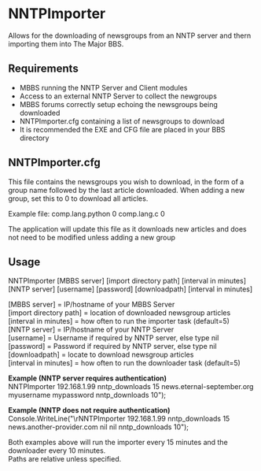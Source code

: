 # NNTPImporter

Allows for the downloading of newsgroups from an NNTP server and thern importing them into The Major BBS.

## Requirements
- MBBS running the NNTP Server and Client modules
- Access to an external NNTP Server to collect the newgroups
- MBBS forums correctly setup echoing the newsgroups being downloaded
- NNTPImporter.cfg containing a list of newsgroups to download
- It is recommended the EXE and CFG file are placed in your BBS directory

## NNTPImporter.cfg
This file contains the newsgroups you wish to download, in the form of a group name followed by the last article downloaded.  When adding a new group, set this to 0 to download all articles.

Example file:
comp.lang.python 0
comp.lang.c 0

The application will update this file as it downloads new articles and does not need to be modified unless adding a new group

## Usage
NNTPImporter [MBBS server] [import directory path] [interval in minutes] [NNTP server] [username] [password] [downloadpath] [interval in minutes]

[MBBS server] = IP/hostname of your MBBS Server  
[import directory path] = location of downloaded newsgroup articles  
[interval in minutes] = how often to run the importer task (default=5)  
[NNTP server] = IP/hostname of your NNTP Server  
[username] = Username if required by NNTP server, else type nil  
[password] = Password if required by NNTP server, else type nil  
[downloadpath] = locate to download newsgroup articles  
[interval in minutes] = how often to run the downloader task (default=5)  

**Example (NNTP server requires authentication)**  
NNTPImporter 192.168.1.99 nntp_downloads 15 news.eternal-september.org myusername mypassword nntp_downloads 10");  
  
**Example (NNTP does not require authentication)**  
Console.WriteLine("\rNNTPImporter 192.168.1.99 nntp_downloads 15 news.another-provider.com nil nil nntp_downloads 10");  
  
Both examples above will run the importer every 15 minutes and the downloader every 10 minutes.  
Paths are relative unless specified.

